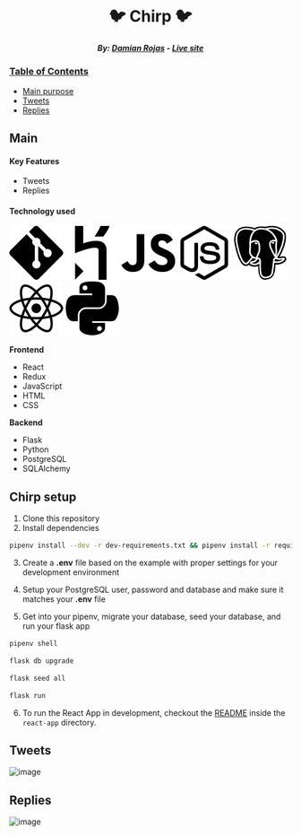<h1 align="center">🐦 Chirp 🐦</h1>

<h5 align="center">  By:  <a href="https://github.com/Jared-Kunhart">Damian Rojas</a> - <a href="https://app-chirp-jd.herokuapp.com/login"><i>Live site</i></h5>

### Table of Contents
- [Main purpose](#main)
- [Tweets](#tweets)
- [Replies](#replies)

## Main

#### Key Features
- Tweets
- Replies

#### Technology used

![alt text](https://github.com/Workshape/tech-icons/blob/master/icons/git.svg)
![alt text](https://github.com/Workshape/tech-icons/blob/master/icons/heroku.svg)
![alt text](https://github.com/Workshape/tech-icons/blob/master/icons/javascript.svg)
![alt text](https://github.com/Workshape/tech-icons/blob/master/icons/nodejs.svg)
![alt text](https://github.com/Workshape/tech-icons/blob/master/icons/postgres.svg)
![alt text](https://github.com/Workshape/tech-icons/blob/master/icons/react.svg)
![alt text](https://github.com/Workshape/tech-icons/blob/master/icons/python.svg)

**Frontend**
- React
- Redux
- JavaScript
- HTML
- CSS

**Backend**
- Flask
- Python
- PostgreSQL
- SQLAlchemy
  
## Chirp setup
1. Clone this repository 
2. Install dependencies 
  
  ```bash
  pipenv install --dev -r dev-requirements.txt && pipenv install -r requirements.txt
  ```
3. Create a **.env** file based on the example with proper settings for your
   development environment
4. Setup your PostgreSQL user, password and database and make sure it matches your **.env** file

5. Get into your pipenv, migrate your database, seed your database, and run your flask app

  ```bash
  pipenv shell
  ```

  ```bash
  flask db upgrade
  ```

  ```bash
  flask seed all
  ```

  ```bash
  flask run
  ```
6. To run the React App in development, checkout the [README](./react-app/README.md) inside the `react-app` directory.
  
## Tweets
![image](https://user-images.githubusercontent.com/86801740/169848226-01b47bd7-6108-4d5c-9cc5-6ebfb503907b.png)

## Replies
![image](https://user-images.githubusercontent.com/86801740/169848345-fdf18e3b-51b9-4f56-89dd-2ca48e6b55d4.png)

